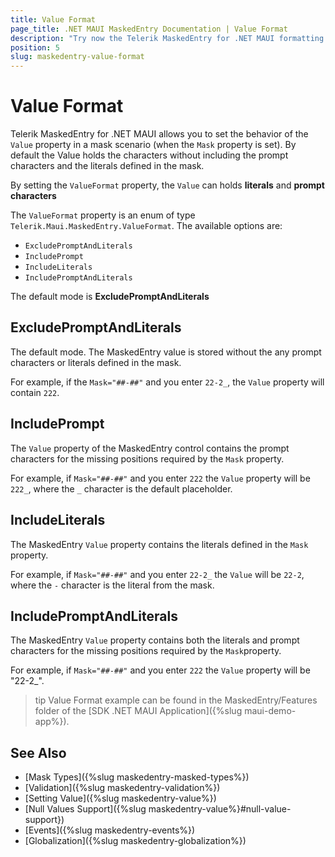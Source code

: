 ```yaml
---
title: Value Format
page_title: .NET MAUI MaskedEntry Documentation | Value Format
description: "Try now the Telerik MaskedEntry for .NET MAUI formatting and restricting text to predefined patterns, and providing input validation and masks."
position: 5
slug: maskedentry-value-format
---
```


# Value Format

Telerik MaskedEntry for .NET MAUI allows you to set the behavior of the `Value` property in a mask scenario (when the `Mask` property is set). By default the Value holds the characters without including the prompt characters and the literals defined in the mask.

By setting the `ValueFormat` property, the `Value` can holds **literals** and **prompt characters**

The `ValueFormat` property is an enum of type `Telerik.Maui.MaskedEntry.ValueFormat`. The available options are:

* `ExcludePromptAndLiterals`
* `IncludePrompt`
* `IncludeLiterals`
* `IncludePromptAndLiterals`

The default mode is **ExcludePromptAndLiterals**

## ExcludePromptAndLiterals

The default mode. The MaskedEntry value is stored without the any prompt characters or literals defined in the mask.

For example, if the `Mask="##-##"` and you enter `22-2_`, the `Value` property will contain `222`. 

<snippet id='textmaskedentry-excludepromptandliterals-xaml' />

## IncludePrompt

The `Value` property of the MaskedEntry control contains the prompt characters for the missing positions required by the `Mask` property. 

For example, if `Mask="##-##"` and you enter `222` the `Value` property will be `222_`, where the `_` character is the default placeholder.

<snippet id='textmaskedentry-includelprompt-xaml' />

## IncludeLiterals

The MaskedEntry `Value` property contains the literals defined in the `Mask` property. 

For example, if `Mask="##-##"` and you enter `22-2_` the `Value` will be `22-2`, where the `-` character is the literal from the mask.

<snippet id='textmaskedentry-includeliterals-xaml' />

## IncludePromptAndLiterals

The MaskedEntry `Value` property contains both the literals and prompt characters for the missing positions required by the `Mask`property. 

For example, if `Mask="##-##"` and you enter `222` the `Value` property will be "22-2_". 

<snippet id='textmaskedentry-includelpromptandliterals-xaml' />

>tip Value Format example can be found in the MaskedEntry/Features folder of the [SDK .NET MAUI Application]({%slug maui-demo-app%}).

## See Also

- [Mask Types]({%slug maskedentry-masked-types%})
- [Validation]({%slug maskedentry-validation%})
- [Setting Value]({%slug maskedentry-value%})
- [Null Values Support]({%slug maskedentry-value%}#null-value-support})
- [Events]({%slug maskedentry-events%})
- [Globalization]({%slug maskedentry-globalization%})